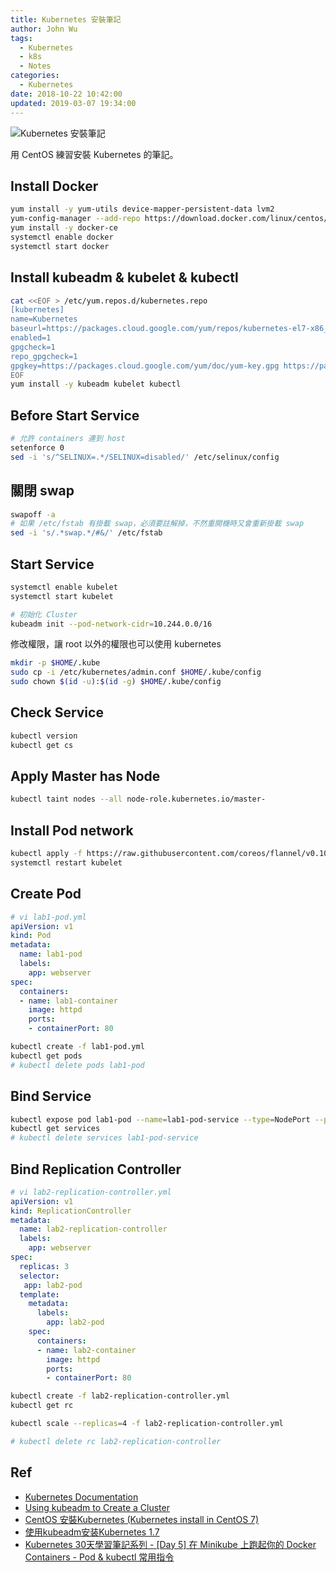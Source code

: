 ```yaml
---
title: Kubernetes 安裝筆記
author: John Wu
tags:
  - Kubernetes
  - k8s
  - Notes
categories:
  - Kubernetes
date: 2018-10-22 10:42:00
updated: 2019-03-07 19:34:00
---
```

![Kubernetes 安裝筆記](/images/featured/kubernetes.png)

用 CentOS 練習安裝 Kubernetes 的筆記。

<!-- more -->

## Install Docker

```sh
yum install -y yum-utils device-mapper-persistent-data lvm2
yum-config-manager --add-repo https://download.docker.com/linux/centos/docker-ce.repo
yum install -y docker-ce
systemctl enable docker
systemctl start docker
```

## Install kubeadm & kubelet & kubectl

```sh
cat <<EOF > /etc/yum.repos.d/kubernetes.repo
[kubernetes]
name=Kubernetes
baseurl=https://packages.cloud.google.com/yum/repos/kubernetes-el7-x86_64
enabled=1
gpgcheck=1
repo_gpgcheck=1
gpgkey=https://packages.cloud.google.com/yum/doc/yum-key.gpg https://packages.cloud.google.com/yum/doc/rpm-package-key.gpg
EOF
yum install -y kubeadm kubelet kubectl
```

## Before Start Service

```sh
# 允許 containers 連到 host
setenforce 0
sed -i 's/^SELINUX=.*/SELINUX=disabled/' /etc/selinux/config
```

## 關閉 swap

```sh
swapoff -a
# 如果 /etc/fstab 有掛載 swap，必須要註解掉，不然重開機時又會重新掛載 swap
sed -i 's/.*swap.*/#&/' /etc/fstab
```

## Start Service

```sh
systemctl enable kubelet
systemctl start kubelet

# 初始化 Cluster
kubeadm init --pod-network-cidr=10.244.0.0/16
```

修改權限，讓 root 以外的權限也可以使用 kubernetes

```sh
mkdir -p $HOME/.kube
sudo cp -i /etc/kubernetes/admin.conf $HOME/.kube/config
sudo chown $(id -u):$(id -g) $HOME/.kube/config
```

## Check Service

```sh
kubectl version
kubectl get cs
```

## Apply Master has Node

```sh
kubectl taint nodes --all node-role.kubernetes.io/master-
```

## Install Pod network

```sh
kubectl apply -f https://raw.githubusercontent.com/coreos/flannel/v0.10.0/Documentation/kube-flannel.yml
systemctl restart kubelet
```

## Create Pod

```yml
# vi lab1-pod.yml
apiVersion: v1
kind: Pod
metadata:
  name: lab1-pod
  labels:
    app: webserver
spec:
  containers:
  - name: lab1-container
    image: httpd
    ports:
    - containerPort: 80
```

```sh
kubectl create -f lab1-pod.yml
kubectl get pods
# kubectl delete pods lab1-pod
```

## Bind Service

```sh
kubectl expose pod lab1-pod --name=lab1-pod-service --type=NodePort --port=80
kubectl get services
# kubectl delete services lab1-pod-service
```

## Bind Replication Controller

```yml
# vi lab2-replication-controller.yml
apiVersion: v1
kind: ReplicationController
metadata:
  name: lab2-replication-controller
  labels:
    app: webserver
spec:
  replicas: 3
  selector:
   app: lab2-pod
  template:
    metadata:
      labels:
        app: lab2-pod
    spec:
      containers:
      - name: lab2-container
        image: httpd
        ports:
        - containerPort: 80
```

```sh
kubectl create -f lab2-replication-controller.yml
kubectl get rc

kubectl scale --replicas=4 -f lab2-replication-controller.yml

# kubectl delete rc lab2-replication-controller
```

## Ref

* [Kubernetes Documentation](https://kubernetes.io/docs/home/)  
* [Using kubeadm to Create a Cluster](https://kubernetes.io/docs/setup/independent/create-cluster-kubeadm/)  
* [CentOS 安裝Kubernetes (Kubernetes install in CentOS 7)](https://www.nctusam.com/2017/07/26/centos-%E5%AE%89%E8%A3%9Dkubernetes-kubernetes-install-in-centos-7/)  
* [使用kubeadm安装Kubernetes 1.7](https://blog.frognew.com/2017/07/kubeadm-install-kubernetes-1.7.html#)  
* [Kubernetes 30天學習筆記系列 - [Day 5] 在 Minikube 上跑起你的 Docker Containers - Pod & kubectl 常用指令](https://ithelp.ithome.com.tw/articles/10193232)